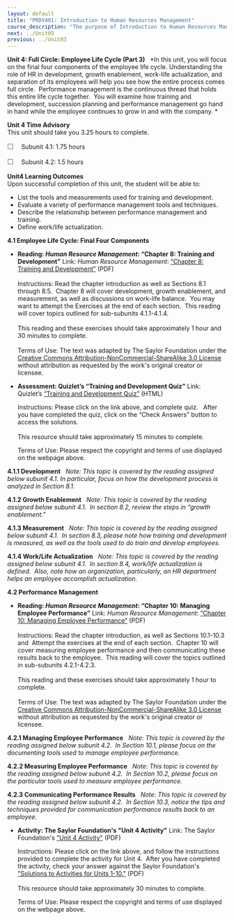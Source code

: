 ```yaml
---
layout: default
title: "PRDV401: Introduction to Human Resources Management"
course_description: "The purpose of Introduction to Human Resources Management is to provide a general overview of the concepts and applications of the many parts of Human Resources (HR). This course is for the entry level HR Generalist who wants to explore how the interdependence of the major topics in HR are created and implemented."
next: ../Unit05
previous: ../Unit03
---
```

**Unit 4: Full Circle: Employee Life Cycle (Part 3)** <span
id="4"></span> 
*In this unit, you will focus on the final four components of the
employee life cycle. Understanding the role of HR in development, growth
enablement, work-life actualization, and separation of its employees
will help you see how the entire process comes full circle.  Performance
management is the continuous thread that holds this entire life cycle
together.  You will examine how training and development, succession
planning and performance management go hand in hand while the employee
continues to grow in and with the company. *

**Unit 4 Time Advisory**  
This unit should take you 3.25 hours to complete.  
  
 <span
style="color: rgb(85, 85, 85); font-family: 'Myriad Pro', 'Gill Sans', 'Gill Sans MT', Calibri, sans-serif; font-size: 16px; line-height: 21px; text-align: left; -webkit-text-size-adjust: none; ">☐
   </span>Subunit 4.1: 1.75 hours  
  
 <span
style="color: rgb(85, 85, 85); font-family: 'Myriad Pro', 'Gill Sans', 'Gill Sans MT', Calibri, sans-serif; font-size: 16px; line-height: 21px; text-align: left; -webkit-text-size-adjust: none; ">☐
   </span>Subunit 4.2: 1.5 hours

**Unit4 Learning Outcomes**  
Upon successful completion of this unit, the student will be able to:  
  
-   List the tools and measurements used for training and development.
-   Evaluate a variety of performance management tools and techniques.
-   Describe the relationship between performance management and
    training.
-   Define work/life actualization.

**4.1 Employee Life Cycle: Final Four Components** <span
id="4.1"></span> 
-   **Reading: *Human Resource Management*: “Chapter 8: Training and
    Development”**
    Link: *Human Resource Management*: [“Chapter 8: Training and
    Development”](https://resources.saylor.org/archived/textbooks/Human%20Resource%20Management.pdf) (PDF)  
        
     Instructions: Read the chapter introduction as well as Sections 8.1
    through 8.5.  Chapter 8 will cover development, growth enablement,
    and measurement, as well as discussions on work-life balance.  You
    may want to attempt the Exercises at the end of each section.  This
    reading will cover topics outlined for sub-subunits 4.1.1-4.1.4.  
        
     This reading and these exercises should take approximately 1 hour
    and 30 minutes to complete.  
        
     Terms of Use: The text was adapted by The Saylor Foundation under
    the [Creative Commons Attribution-NonCommercial-ShareAlike 3.0
    License](http://creativecommons.org/licenses/by-nc-sa/3.0/) without
    attribution as requested by the work's original creator or
    licensee. 

-   **Assessment: Quizlet’s “Training and Development Quiz”**
    Link: Quizlet’s [“Training and Development
    Quiz”](http://quizlet.com/5376297/test/) (HTML)  
      
     Instructions: Please click on the link above, and complete quiz.  
    After you have completed the quiz, click on the “Check Answers”
    button to access the solutions.  
        
     This resource should take approximately 15 minutes to complete.  
      
     Terms of Use: Please respect the copyright and terms of use
    displayed on the webpage above. 

**4.1.1 Development** <span id="4.1.1"></span> 
*Note: This topic is covered by the reading assigned below subunit 4.1.
In particular, focus on how the development process is analyzed in
Section 8.1.*

**4.1.2 Growth Enablement** <span id="4.1.2"></span> 
*Note: This topic is covered by the reading assigned below subunit 4.1.
 In section 8.2, review the steps in “growth enablement.”*

**4.1.3 Measurement** <span id="4.1.3"></span> 
*Note: This topic is covered by the reading assigned below subunit 4.1. 
In section 8.3, please note how training and development is measured, as
well as the tools used to do train and develop employees.*

**4.1.4 Work/Life Actualization** <span id="4.1.4"></span> 
*Note: This topic is covered by the reading assigned below subunit 4.1.
 In section 8.4, work/life actualization is defined.  Also, note how an
organization, particularly, an HR department helps an employee
accomplish actualization.*

**4.2 Performance Management** <span id="4.2"></span> 
-   **Reading: *Human Resource Management*: “Chapter 10: Managing
    Employee Performance”**
    Link: *Human Resource Management*: [“Chapter 10: Managing Employee
    Performance”](https://resources.saylor.org/archived/textbooks/Human%20Resource%20Management.pdf) (PDF)  
        
     Instructions: Read the chapter introduction, as well as Sections
    10.1-10.3 and  Attempt the exercises at the end of each section. 
    Chapter 10 will cover measuring employee performance and then
    communicating these results back to the employee.  This reading will
    cover the topics outlined in sub-subunits 4.2.1-4.2.3.  
        
     This reading and these exercises should take approximately 1 hour
    to complete.  
        
     Terms of Use: The text was adapted by The Saylor Foundation under
    the [Creative Commons Attribution-NonCommercial-ShareAlike 3.0
    License](http://creativecommons.org/licenses/by-nc-sa/3.0/) without
    attribution as requested by the work's original creator or
    licensee. 

**4.2.1 Managing Employee Performance** <span id="4.2.1"></span> 
*Note: This topic is covered by the reading assigned below subunit 4.2.
 In Section 10.1, please focus on the documenting tools used to manage
employee performance.*

**4.2.2 Measuring Employee Performance** <span id="4.2.2"></span> 
*Note: This topic is covered by the reading assigned below subunit 4.2. 
In Section 10.2, please focus on the particular tools used to measure
employee performance.*

**4.2.3 Communicating Performance Results** <span id="4.2.3"></span> 
*Note: This topic is covered by the reading assigned below subunit 4.2.
 In Section 10.3, notice the tips and techniques provided for
communication performance results back to an employee.*

-   **Activity: The Saylor Foundation's "Unit 4 Activity"**
    Link: The Saylor Foundation's ["Unit 4
    Activity"](https://resources.saylor.org/archived/wp-content/uploads/2012/06/PRDV401-HR101-Units-1-10-Activities.pdf) (PDF)  
      
     Instructions: Please click on the link above, and follow the
    instructions provided to complete the activity for Unit 4.  After
    you have completed the activity, check your answer against the
    Saylor Foundation's ["Solutions to Activities for Units
    1-10."](https://resources.saylor.org/archived/wp-content/uploads/2012/06/PRDV401-HR101-Units-1-10-Activities-Answer-Key.pdf) (PDF)  
        
     This resource should take approximately 30 minutes to complete.  
      
     Terms of Use: Please respect the copyright and terms of use
    displayed on the webpage above. 


